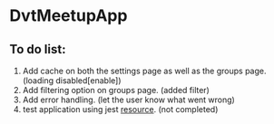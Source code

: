 # DvtMeetupApp

## To do list:
1. Add cache on both the settings page as well as the groups page. (loading disabled[enable])
2. Add filtering option on groups page.  (added filter)
3. Add error handling.  (let the user know what went wrong)
4. test application using jest [resource](https://www.xfive.co/blog/testing-angular-faster-jest/). (not completed)